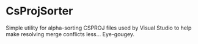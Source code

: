 CsProjSorter
============

Simple utility for alpha-sorting CSPROJ files used by Visual Studio to help make resolving merge conflicts less... Eye-gougey.